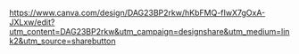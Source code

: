 https://www.canva.com/design/DAG23BP2rkw/hKbFMQ-fIwX7gOxA-JXLxw/edit?utm_content=DAG23BP2rkw&utm_campaign=designshare&utm_medium=link2&utm_source=sharebutton
